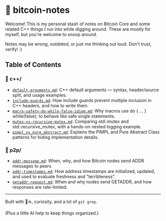 # 🧁 bitcoin-notes

Welcome! This is my personal stash of notes on Bitcoin Core and some related C++ things I run into while digging around. These are mostly for myself, but you're welcome to snoop around.

Notes may be _wrong_, _outdated_, or just me thinking out loud. Don't trust, verify! :)

## Table of Contents

### 🫧 c++/
- [`default-arguments.md`](c++/default-arguments.md): C++ default arguments — syntax, header/source split, and usage examples.
- [`include-guards.md`](c++/include-guards.md): How include guards prevent multiple inclusion in C++ headers, and how to write them.
- [`macro-safety-do-while-false-idiom.md`](c++/macro-safety-do-while-false-idiom.md): Why macros use do { ... } while(false); to behave like safe single statements.
- [`mutex-vs-recursive-mutex.md`](c++/mutex-vs-recursive-mutex.md): Comparing std::mutex and std::recursive_mutex, with a hands-on nested logging example.
- [`pimpl_vs_pure_abstract.md`](c++/pimpl_vs_pure_abstract.md): Explains the PIMPL and Pure Abstract Class patterns for hiding implementation details.

### 🫧 p2p/
- [`addr-message.md`](p2p/addr-message.md): When, why, and how Bitcoin nodes send ADDR messages to peers
- [`addr-timestamps.md`](p2p/addr-timestamps.md): How address timestamps are initialized, updated, and used to evaluate freshness and "terribleness".
- [`getaddr-request.md`](p2p/getaddr-request.md): When and why nodes send GETADDR, and how responses are rate-limited.


---

Built with 🧁☕, curiosity, and a lot of `git grep`.

(Plus a little AI help to keep things organized.)

